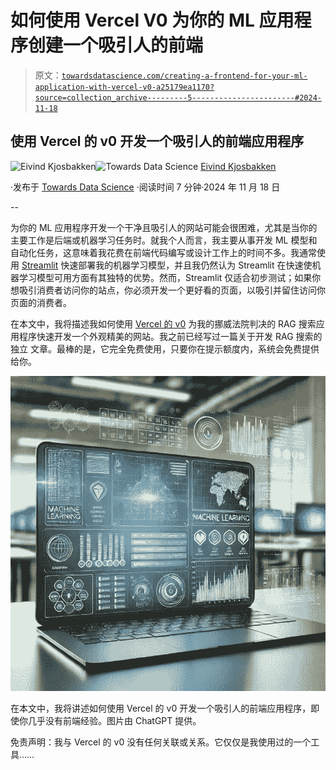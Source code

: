 # 如何使用 Vercel V0 为你的 ML 应用程序创建一个吸引人的前端

> 原文：[`towardsdatascience.com/creating-a-frontend-for-your-ml-application-with-vercel-v0-a25179ea1170?source=collection_archive---------5-----------------------#2024-11-18`](https://towardsdatascience.com/creating-a-frontend-for-your-ml-application-with-vercel-v0-a25179ea1170?source=collection_archive---------5-----------------------#2024-11-18)

## 使用 Vercel 的 v0 开发一个吸引人的前端应用程序

[](https://oieivind.medium.com/?source=post_page---byline--a25179ea1170--------------------------------)![Eivind Kjosbakken](https://oieivind.medium.com/?source=post_page---byline--a25179ea1170--------------------------------)[](https://towardsdatascience.com/?source=post_page---byline--a25179ea1170--------------------------------)![Towards Data Science](https://towardsdatascience.com/?source=post_page---byline--a25179ea1170--------------------------------) [Eivind Kjosbakken](https://oieivind.medium.com/?source=post_page---byline--a25179ea1170--------------------------------)

·发布于 [Towards Data Science](https://towardsdatascience.com/?source=post_page---byline--a25179ea1170--------------------------------) ·阅读时间 7 分钟·2024 年 11 月 18 日

--

为你的 ML 应用程序开发一个干净且吸引人的网站可能会很困难，尤其是当你的主要工作是后端或机器学习任务时。就我个人而言，我主要从事开发 ML 模型和自动化任务，这意味着我花费在前端代码编写或设计工作上的时间不多。我通常使用 [Streamlit](https://streamlit.io/) 快速部署我的机器学习模型，并且我仍然认为 Streamlit 在快速使机器学习模型可用方面有其独特的优势。然而，Streamlit 仅适合初步测试；如果你想吸引消费者访问你的站点，你必须开发一个更好看的页面，以吸引并留住访问你页面的消费者。

在本文中，我将描述我如何使用 [Vercel 的 v0](https://v0.dev/) 为我的挪威法院判决的 RAG 搜索应用程序快速开发一个外观精美的网站。我之前已经写过一篇关于开发 RAG 搜索的独立 文章。最棒的是，它完全免费使用，只要你在提示额度内，系统会免费提供给你。

![](img/0e309b0d65014e0d4be2fdb40714cd88.png)

在本文中，我将讲述如何使用 Vercel 的 v0 开发一个吸引人的前端应用程序，即使你几乎没有前端经验。图片由 ChatGPT 提供。

免责声明：我与 Vercel 的 v0 没有任何关联或关系。它仅仅是我使用过的一个工具……
